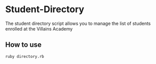 # Student-Directory #

The student directory script allows you to manage the list of students enrolled at the Villains Academy

## How to use ##

```shell
ruby directory.rb
```
